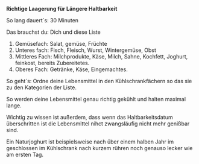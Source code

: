 **Richtige Laagerung für Längere Haltbarkeit**

So lang dauert´s: 30 Minuten

Das brauchst du: Dich und diese Liste

1. Gemüsefach: Salat, gemüse, Früchte
1. Unteres fach: Fisch, Fleisch, Wurst, Wintergemüse, Obst
1. Mittleres Fach: Milchprodukte, Käse, Milch, Sahne, Kochfett, Joghurt, feinkost, bereits Zubereitetes.
1. Oberes Fach: Getränke, Käse, Eingemachtes.

So geht´s: Ordne deine Lebensmittel in den Kühlschrankfächern so das sie zu den Kategorien der Liste.

So werden deine Lebensmittel genau richtig gekühlt und halten maximal lange.

Wichtig zu wissen ist außerdem, dass wenn das Haltbarkeitsdatum überschritten ist die Lebensmittel nihct zwangsläufig nicht mehr genißbar sind.

Ein Naturjoghurt ist beispielsweise nach über einem halben Jahr im geschlossen im Kühlschrank nach kurzem rühren noch genauso lecker wie am ersten Tag.
